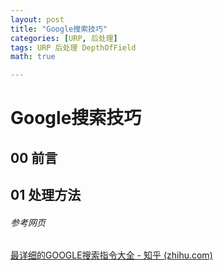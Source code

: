 ```yaml
---
layout: post
title: "Google搜索技巧"
categories: [URP, 后处理]
tags: URP 后处理 DepthOfField
math: true

---
```


# Google搜索技巧

## 00 前言

## 01 处理方法

###### 参考网页

[最详细的GOOGLE搜索指令大全 - 知乎 (zhihu.com)](https://zhuanlan.zhihu.com/p/136076792)

